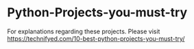 # Python-Projects-you-must-try

For explanations regarding these projects. Please visit https://technifyed.com/10-best-python-projects-you-must-try/
